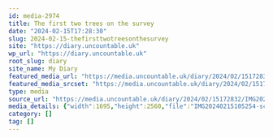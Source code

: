 ```yaml
---
id: media-2974
title: The first two trees on the survey
date: "2024-02-15T17:28:30"
slug: 2024-02-15-thefirsttwotreesonthesurvey
site: "https://diary.uncountable.uk"
wp_url: "https://diary.uncountable.uk"
root_slug: diary
site_name: My Diary
featured_media_url: "https://media.uncountable.uk/diary/2024/02/15172832/IMG20240215105254-scaled.webp"
featured_media_srcset: "https://media.uncountable.uk/diary/2024/02/15172832/IMG20240215105254-199x300.webp 199w, https://media.uncountable.uk/diary/2024/02/15172832/IMG20240215105254-678x1024.webp 678w, https://media.uncountable.uk/diary/2024/02/15172832/IMG20240215105254-150x150.webp 150w, https://media.uncountable.uk/diary/2024/02/15172832/IMG20240215105254-424x640.webp 424w, https://media.uncountable.uk/diary/2024/02/15172832/IMG20240215105254-scaled.webp 1695w"
type: media
source_url: "https://media.uncountable.uk/diary/2024/02/15172832/IMG20240215105254-scaled.webp"
media_details: {"width":1695,"height":2560,"file":"IMG20240215105254-scaled.webp","filesize":1030412,"sizes":{"medium":{"file":"IMG20240215105254-199x300.webp","width":199,"height":300,"filesize":25236,"mime_type":"image/webp","source_url":"https://media.uncountable.uk/diary/2024/02/15172832/IMG20240215105254-199x300.webp"},"large":{"file":"IMG20240215105254-678x1024.webp","width":678,"height":1024,"filesize":253298,"mime_type":"image/webp","source_url":"https://media.uncountable.uk/diary/2024/02/15172832/IMG20240215105254-678x1024.webp"},"thumbnail":{"file":"IMG20240215105254-150x150.webp","width":150,"height":150,"filesize":10600,"mime_type":"image/webp","source_url":"https://media.uncountable.uk/diary/2024/02/15172832/IMG20240215105254-150x150.webp"},"mobwidth":{"file":"IMG20240215105254-424x640.webp","width":424,"height":640,"filesize":108306,"mime_type":"image/webp","source_url":"https://media.uncountable.uk/diary/2024/02/15172832/IMG20240215105254-424x640.webp"},"full":{"file":"IMG20240215105254-scaled.webp","width":1695,"height":2560,"mime_type":"image/webp","source_url":"https://media.uncountable.uk/diary/2024/02/15172832/IMG20240215105254-scaled.webp"}},"image_meta":{"aperture":"0","credit":"","camera":"","caption":"","created_timestamp":"0","copyright":"","focal_length":"0","iso":"0","shutter_speed":"0","title":"","orientation":"0","keywords":[]},"original_image":"IMG20240215105254.webp"}
category: []
tag: []
---
```


